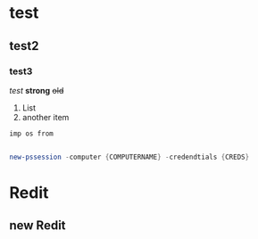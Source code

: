 # test
## test2
### test3

*test* **strong** ~~old~~ 

1. List
2. another item

```phyton
imp os from
```


```powershell

new-pssession -computer {COMPUTERNAME} -credendtials {CREDS}
```

# Redit

## new Redit
